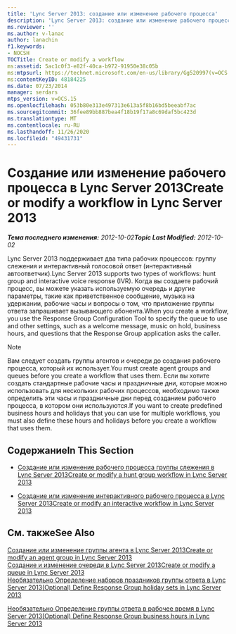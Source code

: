 ```yaml
---
title: 'Lync Server 2013: создание или изменение рабочего процесса'
description: 'Lync Server 2013: создание или изменение рабочего процесса.'
ms.reviewer: ''
ms.author: v-lanac
author: lanachin
f1.keywords:
- NOCSH
TOCTitle: Create or modify a workflow
ms:assetid: 5ac1c0f3-e82f-40ca-b972-91950e38c05b
ms:mtpsurl: https://technet.microsoft.com/en-us/library/Gg520997(v=OCS.15)
ms:contentKeyID: 48184225
ms.date: 07/23/2014
manager: serdars
mtps_version: v=OCS.15
ms.openlocfilehash: 053b80e313e497313e613a5f8b16bd5beeabf7ac
ms.sourcegitcommit: 36fee89bb887bea4f18b19f17a8c69daf5bc423d
ms.translationtype: MT
ms.contentlocale: ru-RU
ms.lasthandoff: 11/26/2020
ms.locfileid: "49431731"
---
```

# <a name="create-or-modify-a-workflow-in-lync-server-2013"></a><span data-ttu-id="0ba17-103">Создание или изменение рабочего процесса в Lync Server 2013</span><span class="sxs-lookup"><span data-stu-id="0ba17-103">Create or modify a workflow in Lync Server 2013</span></span>

<div data-xmlns="http://www.w3.org/1999/xhtml">

<div class="topic" data-xmlns="http://www.w3.org/1999/xhtml" data-msxsl="urn:schemas-microsoft-com:xslt" data-cs="https://msdn.microsoft.com/">

<div data-asp="https://msdn2.microsoft.com/asp">



</div>

<div id="mainSection">

<div id="mainBody"><span data-ttu-id="0ba17-104">

<span> </span></span><span class="sxs-lookup"><span data-stu-id="0ba17-104">

<span> </span></span></span>

<span data-ttu-id="0ba17-105">_**Тема последнего изменения:** 2012-10-02_</span><span class="sxs-lookup"><span data-stu-id="0ba17-105">_**Topic Last Modified:** 2012-10-02_</span></span>

<span data-ttu-id="0ba17-106">Lync Server 2013 поддерживает два типа рабочих процессов: группу слежения и интерактивный голосовой ответ (интерактивный автоответчик).</span><span class="sxs-lookup"><span data-stu-id="0ba17-106">Lync Server 2013 supports two types of workflows: hunt group and interactive voice response (IVR).</span></span> <span data-ttu-id="0ba17-107">Когда вы создаете рабочий процесс, вы можете указать используемую очередь и другие параметры, такие как приветственное сообщение, музыка на удержании, рабочие часы и вопросы о том, что приложение группы ответа запрашивает вызывающего абонента.</span><span class="sxs-lookup"><span data-stu-id="0ba17-107">When you create a workflow, you use the Response Group Configuration Tool to specify the queue to use and other settings, such as a welcome message, music on hold, business hours, and questions that the Response Group application asks the caller.</span></span>

<div>


> [!NOTE]  
> <span data-ttu-id="0ba17-108">Вам следует создать группы агентов и очереди до создания рабочего процесса, который их использует.</span><span class="sxs-lookup"><span data-stu-id="0ba17-108">You must create agent groups and queues before you create a workflow that uses them.</span></span> <span data-ttu-id="0ba17-109">Если вы хотите создать стандартные рабочие часы и праздничные дни, которые можно использовать для нескольких рабочих процессов, необходимо также определить эти часы и праздничные дни перед созданием рабочего процесса, в котором они используются.</span><span class="sxs-lookup"><span data-stu-id="0ba17-109">If you want to create predefined business hours and holidays that you can use for multiple workflows, you must also define these hours and holidays before you create a workflow that uses them.</span></span>



</div>

<div>

## <a name="in-this-section"></a><span data-ttu-id="0ba17-110">Содержание</span><span class="sxs-lookup"><span data-stu-id="0ba17-110">In This Section</span></span>

  - [<span data-ttu-id="0ba17-111">Создание или изменение рабочего процесса группы слежения в Lync Server 2013</span><span class="sxs-lookup"><span data-stu-id="0ba17-111">Create or modify a hunt group workflow in Lync Server 2013</span></span>](lync-server-2013-create-or-modify-a-hunt-group-workflow.md)

  - [<span data-ttu-id="0ba17-112">Создание или изменение интерактивного рабочего процесса в Lync Server 2013</span><span class="sxs-lookup"><span data-stu-id="0ba17-112">Create or modify an interactive workflow in Lync Server 2013</span></span>](lync-server-2013-create-or-modify-an-interactive-workflow.md)

</div>

<div>

## <a name="see-also"></a><span data-ttu-id="0ba17-113">См. также</span><span class="sxs-lookup"><span data-stu-id="0ba17-113">See Also</span></span>


[<span data-ttu-id="0ba17-114">Создание или изменение группы агента в Lync Server 2013</span><span class="sxs-lookup"><span data-stu-id="0ba17-114">Create or modify an agent group in Lync Server 2013</span></span>](lync-server-2013-create-or-modify-an-agent-group.md)  
[<span data-ttu-id="0ba17-115">Создание и изменение очереди в Lync Server 2013</span><span class="sxs-lookup"><span data-stu-id="0ba17-115">Create or modify a queue in Lync Server 2013</span></span>](lync-server-2013-create-or-modify-a-queue.md)  
[<span data-ttu-id="0ba17-116">Необязательно Определение наборов праздников группы ответа в Lync Server 2013</span><span class="sxs-lookup"><span data-stu-id="0ba17-116">(Optional) Define Response Group holiday sets in Lync Server 2013</span></span>](lync-server-2013-optional-define-response-group-holiday-sets.md)  


[<span data-ttu-id="0ba17-117">Необязательно Определение группы ответа в рабочее время в Lync Server 2013</span><span class="sxs-lookup"><span data-stu-id="0ba17-117">(Optional) Define Response Group business hours in Lync Server 2013</span></span>](lync-server-2013-optional-define-response-group-business-hours.md)  
  

<span data-ttu-id="0ba17-118"></div>

</div>

<span> </span>

</div>

</div>

</span><span class="sxs-lookup"><span data-stu-id="0ba17-118"></div>

</div>

<span> </span>

</div>

</div>

</span></span></div>


